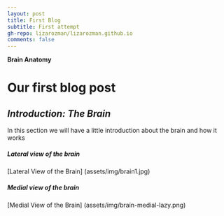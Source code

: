```yaml
---
layout: post
title: First Blog
subtitle: First attempt
gh-repo: lizarozman/lizarozman.github.io
comments: false
---
```


**Brain Anatomy**

# Our first blog post
## _Introduction: The Brain_

In this section we will have a little introduction about the brain and how it works

##### Lateral view of the brain
[Lateral View of the Brain] (assets/img/brain1.jpg)   
##### Medial view of the brain
[Medial View of the Brain] (assets/img/brain-medial-lazy.png)
